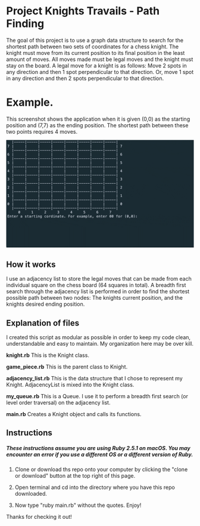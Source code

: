 # Project Knights Travails - Path Finding
The goal of this project is to use a graph data structure to search for the shortest path between two sets of coordinates for a chess knight. The knight must move from its current position to its final position in the least amount of moves. All moves made must be legal moves and the knight must stay on the board. A legal move for a knight is as follows: Move 2 spots in any direction and then 1 spot perpendicular to that direction. Or, move 1 spot in any direction and then 2 spots perpendicular to that direction. 

# Example. 
This screenshot shows the application when it is given (0,0) as the starting position and (7,7) as the ending position. The shortest path between these two points requires 4 moves. 
<!-- ![screen shot](https://github.com/BShowen/Knights_travails/blob/master/screenshots/screenshot_1.png "screen shot") -->
![screen shot](https://github.com/BShowen/Knights_travails/blob/master/screenshots/screenshot_1.gif "screen shot")

## How it works
I use an adjacency list to store the legal moves that can be made from each individual square on the chess board (64 squares in total). A breadth first search through the adjacency list is performed in order to find the shortest possible path between two nodes: The knights current position, and the knights desired ending position. 

## Explanation of files
I created this script as modular as possible in order to keep my code clean, understandable and easy to maintain. My organization here may be over kill. 

**knight.rb** This is the Knight class. 

**game_piece.rb** This is the parent class to Knight. 

**adjacency_list.rb** This is the data structure that I chose to represent my Knight. AdjacencyList is mixed into the Knight class. 

**my_queue.rb** This is a Queue. I use it to perform a breadth first search (or level order traversal) on the adjacency list. 

**main.rb** Creates a Knight object and calls its functions. 

## Instructions 
##### These instructions assume you are using Ruby 2.5.1 on macOS. You may encounter an error if you use a different OS or a different version of Ruby.
1) Clone or download ths repo onto your computer by clicking the "clone or download" button at the top right of this page.

2) Open terminal and cd into the directory where you have this repo downloaded.

3) Now type "ruby main.rb" without the quotes. Enjoy! 

Thanks for checking it out! 
